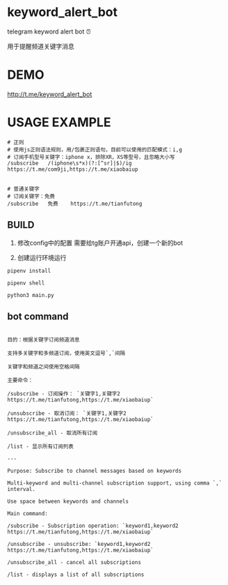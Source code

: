 # keyword_alert_bot
telegram keyword alert bot ⏰

用于提醒频道关键字消息

# DEMO

http://t.me/keyword_alert_bot

# USAGE EXAMPLE

```
# 正则
# 使用js正则语法规则，用/包裹正则语句，目前可以使用的匹配模式：i,g
# 订阅手机型号关键字：iphone x，排除XR，XS等型号，且忽略大小写
/subscribe   /(iphone\s*x)(?:[^sr]|$)/ig  https://t.me/com9ji,https://t.me/xiaobaiup


# 普通关键字
# 订阅关键字：免费
/subscribe   免费    https://t.me/tianfutong

```


## BUILD

1. 修改config中的配置
需要给tg账户开通api，创建一个新的bot

2. 创建运行环境运行

```
pipenv install

pipenv shell

python3 main.py
```

## bot command

```

目的：根据关键字订阅频道消息

支持多关键字和多频道订阅，使用英文逗号`,`间隔

关键字和频道之间使用空格间隔

主要命令：

/subscribe - 订阅操作： `关键字1,关键字2 https://t.me/tianfutong,https://t.me/xiaobaiup`

/unsubscribe - 取消订阅： `关键字1,关键字2 https://t.me/tianfutong,https://t.me/xiaobaiup`

/unsubscribe_all - 取消所有订阅

/list - 显示所有订阅列表

---

Purpose: Subscribe to channel messages based on keywords

Multi-keyword and multi-channel subscription support, using comma `,` interval.

Use space between keywords and channels

Main command:

/subscribe - Subscription operation: `keyword1,keyword2 https://t.me/tianfutong,https://t.me/xiaobaiup`

/unsubscribe - unsubscribe: `keyword1,keyword2 https://t.me/tianfutong,https://t.me/xiaobaiup`

/unsubscribe_all - cancel all subscriptions

/list - displays a list of all subscriptions
```